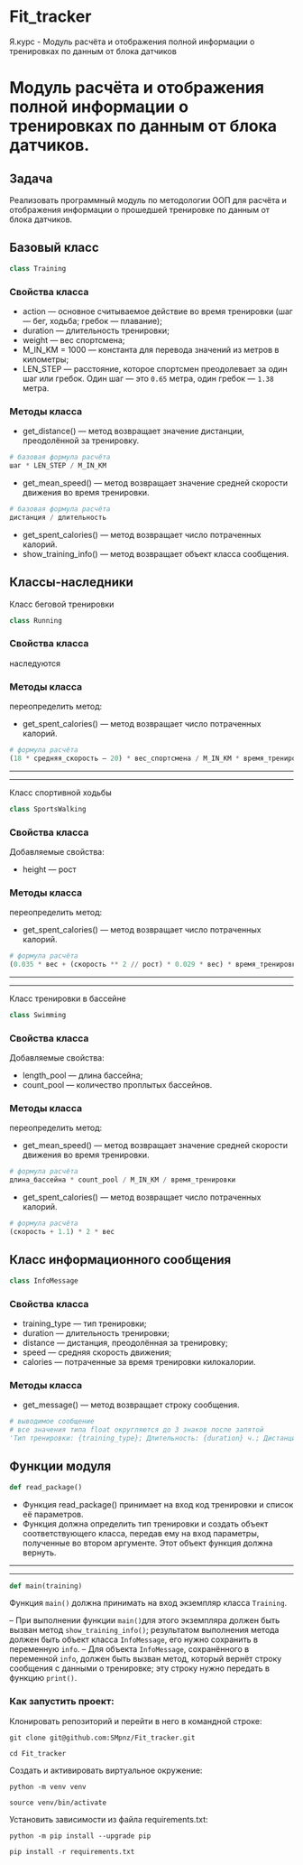# Fit_tracker
Я.курс - Модуль расчёта и отображения полной информации о тренировках по данным от блока датчиков

# Модуль расчёта и отображения полной информации о тренировках по данным от блока датчиков.

## Задача
Реализовать программный модуль по методологии ООП для расчёта и отображения информации
о прошедшей тренировке по данным от блока датчиков.

## Базовый класс
```python
class Training
```
### Свойства класса

* action — основное считываемое действие во время тренировки (шаг — бег, ходьба; гребок — плавание);
* duration — длительность тренировки;
* weight — вес спортсмена;
* M_IN_KM = 1000 — константа для перевода значений из метров в километры;
* LEN_STEP — расстояние, которое спортсмен преодолевает за один шаг или гребок. Один шаг — это  `0.65` метра, один гребок — `1.38` метра.

### Методы класса

* get_distance() — метод возвращает значение дистанции, преодолённой за тренировку.
```python
# базовая формула расчёта
шаг * LEN_STEP / M_IN_KM
```
* get_mean_speed() — метод возвращает значение средней скорости движения во время тренировки.
```python
# базовая формула расчёта
дистанция / длительность
```
* get_spent_calories() — метод возвращает число потраченных калорий.
* show_training_info() — метод возвращает объект класса сообщения.

## Классы-наследники
Класс беговой тренировки
```python
class Running
```
### Свойства класса

наследуются

### Методы класса
переопределить метод:
* get_spent_calories() — метод возвращает число потраченных калорий.
```python
# формула расчёта
(18 * средняя_скорость – 20) * вес_спортсмена / M_IN_KM * время_тренировки_в_минутах
```
---
---
Класс спортивной ходьбы
```python
class SportsWalking
```
### Свойства класса
Добавляемые свойства:
* height — рост

### Методы класса
переопределить метод:
* get_spent_calories() — метод возвращает число потраченных калорий.
```python
# формула расчёта
(0.035 * вес + (скорость ** 2 // рост) * 0.029 * вес) * время_тренировки_в_минутах
```
---
---
Класс тренировки в бассейне
```python
class Swimming
```
### Свойства класса
Добавляемые свойства:
* length_pool — длина бассейна;
* count_pool — количество проплытых бассейнов.

### Методы класса
переопределить метод:
* get_mean_speed() — метод возвращает значение средней скорости движения во время тренировки.
```python
# формула расчёта
длина_бассейна * count_pool / M_IN_KM / время_тренировки
```
* get_spent_calories() — метод возвращает число потраченных калорий.
```python
# формула расчёта
(скорость + 1.1) * 2 * вес
```
## Класс информационного сообщения
```python
class InfoMessage
```
### Свойства класса
* training_type — тип тренировки;
* duration — длительность тренировки;
* distance — дистанция, преодолённая за тренировку;
* speed — средняя скорость движения;
* calories — потраченные за время тренировки килокалории.


### Методы класса

* get_message() — метод возвращает строку сообщения.
```python
# выводимое сообщение
# все значения типа float округляются до 3 знаков после запятой
'Тип тренировки: {training_type}; Длительность: {duration} ч.; Дистанция: {distance} км; Ср. скорость: {speed} км/ч; Потрачено ккал: {calories}'.
```

## Функции модуля
```python
def read_package()
```
* Функция read_package() принимает на вход код тренировки и список её параметров.
* Функция должна определить тип тренировки и создать объект соответствующего класса,
передав ему на вход параметры, полученные во втором аргументе. Этот объект функция должна вернуть.

---
---
```python
def main(training)
```
Функция `main()` должна принимать на вход экземпляр класса `Training`.

– При выполнении функции `main()`для этого экземпляра должен быть вызван метод `show_training_info()`;
результатом выполнения метода должен быть объект класса `InfoMessage`, его нужно сохранить в переменную `info`.
– Для объекта `InfoMessage`, сохранённого в переменной `info`, должен быть вызван метод,
который вернёт строку сообщения с данными о тренировке; эту строку нужно передать в функцию `print()`.

### Как запустить проект:

Клонировать репозиторий и перейти в него в командной строке:

```
git clone git@github.com:SMpnz/Fit_tracker.git
```

```
cd Fit_tracker
```

Cоздать и активировать виртуальное окружение:

```
python -m venv venv
```

```
source venv/bin/activate
```

Установить зависимости из файла requirements.txt:

```
python -m pip install --upgrade pip
```

```
pip install -r requirements.txt
```
